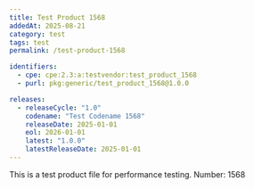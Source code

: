 ```yaml
---
title: Test Product 1568
addedAt: 2025-08-21
category: test
tags: test
permalink: /test-product-1568

identifiers:
  - cpe: cpe:2.3:a:testvendor:test_product_1568
  - purl: pkg:generic/test_product_1568@1.0.0

releases:
  - releaseCycle: "1.0"
    codename: "Test Codename 1568"
    releaseDate: 2025-01-01
    eol: 2026-01-01
    latest: "1.0.0"
    latestReleaseDate: 2025-01-01
---
```


This is a test product file for performance testing. Number: 1568
